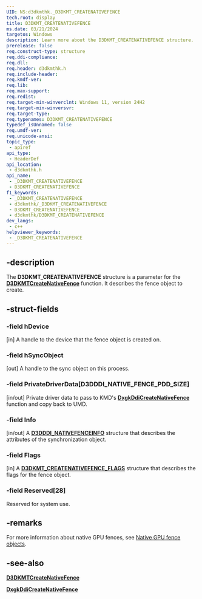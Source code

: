 ```yaml
---
UID: NS:d3dkmthk._D3DKMT_CREATENATIVEFENCE
tech.root: display
title: D3DKMT_CREATENATIVEFENCE
ms.date: 03/21/2024
targetos: Windows
description: Learn more about the D3DKMT_CREATENATIVEFENCE structure.
prerelease: false
req.construct-type: structure
req.ddi-compliance: 
req.dll: 
req.header: d3dkmthk.h
req.include-header: 
req.kmdf-ver: 
req.lib: 
req.max-support: 
req.redist: 
req.target-min-winverclnt: Windows 11, version 24H2
req.target-min-winversvr: 
req.target-type: 
req.typenames: D3DKMT_CREATENATIVEFENCE
typedef_isUnnamed: false
req.umdf-ver: 
req.unicode-ansi: 
topic_type:
 - apiref
api_type:
 - HeaderDef
api_location:
 - d3dkmthk.h
api_name:
 - _D3DKMT_CREATENATIVEFENCE
 - D3DKMT_CREATENATIVEFENCE
f1_keywords:
 - _D3DKMT_CREATENATIVEFENCE
 - d3dkmthk/_D3DKMT_CREATENATIVEFENCE
 - D3DKMT_CREATENATIVEFENCE
 - d3dkmthk/D3DKMT_CREATENATIVEFENCE
dev_langs:
 - c++
helpviewer_keywords:
 - _D3DKMT_CREATENATIVEFENCE
---
```


## -description

The **D3DKMT_CREATENATIVEFENCE** structure is a parameter for the [**D3DKMTCreateNativeFence**](nf-d3dkmthk-d3dkmtcreatenativefence.md) function. It describes the fence object to create.

## -struct-fields

### -field hDevice

[in] A handle to the device that the fence object is created on.

### -field hSyncObject

[out] A handle to the sync object on this process.

### -field PrivateDriverData[D3DDDI_NATIVE_FENCE_PDD_SIZE]

[in/out] Private driver data to pass to KMD's [**DxgkDdiCreateNativeFence**](../d3dkmddi/nc-d3dkmddi-dxgkddi_createnativefence.md) function and copy back to UMD.

### -field Info

[in/out] A [**D3DDDI_NATIVEFENCEINFO**](../d3dukmdt/ns-d3dukmdt-d3dddi_nativefenceinfo.md) structure that describes the attributes of the synchronization object.

### -field Flags

[in] A [**D3DKMT_CREATENATIVEFENCE_FLAGS**](ns-d3dkmthk-d3dkmt_createnativefence_flags.md) structure that describes the flags for the fence object.

### -field Reserved[28]

Reserved for system use.

## -remarks

For more information about native GPU fences, see [Native GPU fence objects](/windows-hardware/drivers/display/native-gpu-fence-objects).

## -see-also

[**D3DKMTCreateNativeFence**](nf-d3dkmthk-d3dkmtcreatenativefence.md)

[**DxgkDdiCreateNativeFence**](../d3dkmddi/nc-d3dkmddi-dxgkddi_createnativefence.md)
